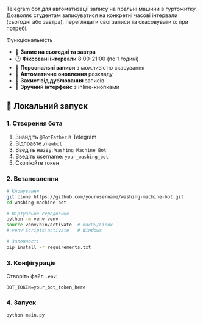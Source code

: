 Telegram бот для автоматизації запису на пральні машини в гуртожитку. Дозволяє студентам записуватися на конкретні часові інтервали (сьогодні або завтра), переглядати свої записи та скасовувати їх при потребі.

Функціональність
- 📅 **Запис на сьогодні та завтра**
- 🕐 **Фіксовані інтервали** 8:00-21:00 (по 1 годині)
- 👤 **Персональні записи** з можливістю скасування
- 🔄 **Автоматичне оновлення** розкладу
- 🚫 **Захист від дублювання** записів
- 💬 **Зручний інтерфейс** з inline-кнопками

## 🚀 Локальний запуск

### 1. Створення бота

1. Знайдіть `@BotFather` в Telegram
2. Відправте `/newbot`
3. Введіть назву: `Washing Machine Bot`
4. Введіть username: `your_washing_bot`
5. Скопіюйте токен

### 2. Встановлення

```bash
# Клонування
git clone https://github.com/yourusername/washing-machine-bot.git
cd washing-machine-bot

# Віртуальне середовище
python -m venv venv
source venv/bin/activate  # macOS/Linux
# venv\Scripts\activate   # Windows

# Залежності
pip install -r requirements.txt
```

### 3. Конфігурація

Створіть файл `.env`:
```env
BOT_TOKEN=your_bot_token_here
```

### 4. Запуск

```bash
python main.py
```

